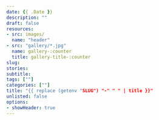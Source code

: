 ```yaml
---
date: {{ .Date }}
description: ""
draft: false
resources: 
- src: images/
  name: "header"
- src: "gallery/*.jpg"
  name: gallery-:counter
  title: gallery-title-:counter
slug:
stories:
subtitle: 
tags: [""]
categories: [""]
title: "{{ replace (getenv "SLUG") "-" " " | title }}"
unlisted: false
options:
- showHeader: true
---
```


